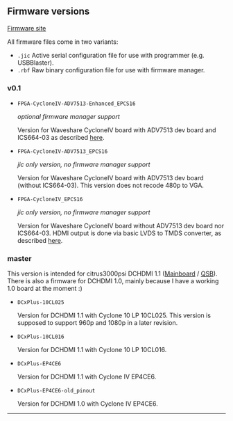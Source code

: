 ## Firmware versions

[Firmware site][firmware]

All firmware files come in two variants:
- `.jic` Active serial configuration file for use with programmer (e.g. USBBlaster).
- `.rbf` Raw binary configuration file for use with firmware manager.

### v0.1

- `FPGA-CycloneIV-ADV7513-Enhanced_EPCS16`

  *optional firmware manager support*

  Version for Waveshare CycloneIV board with ADV7513 dev board and ICS664-03 as described [here][builddoc].

- `FPGA-CycloneIV-ADV7513_EPCS16`

  *jic only version, no firmware manager support*

  Version for Waveshare CycloneIV board with ADV7513 dev board (without ICS664-03).
  This version does not recode 480p to VGA.

- `FPGA-CycloneIV_EPCS16`

  *jic only version, no firmware manager support*

  Version for Waveshare CycloneIV board without ADV7513 dev board nor ICS664-03.
  HDMI output is done via basic LVDS to TMDS converter, as described [here][docs].

### master

This version is intended for citrus3000psi DCHDMI 1.1 ([Mainboard][citrus3000psi-oshpark-mainboard] / [QSB][citrus3000psi-oshpark-qsb]). There is also a firmware for DCHDMI 1.0, mainly because I have a working 1.0 board at the moment :)

- `DCxPlus-10CL025`

  Version for DCHDMI 1.1 with Cyclone 10 LP 10CL025. This version is supposed to support 960p and 1080p in a later revision.

- `DCxPlus-10CL016`

  Version for DCHDMI 1.1 with Cyclone 10 LP 10CL016.

- `DCxPlus-EP4CE6`

  Version for DCHDMI 1.1 with Cyclone IV EP4CE6.

- `DCxPlus-EP4CE6-old_pinout`

  Version for DCHDMI 1.0 with Cyclone IV EP4CE6.

---

[firmware]: http://dc.i74.de/
[builddoc]: https://github.com/chriz2600/DreamcastHDMI/blob/master/Build.md
[docs]: https://github.com/chriz2600/DreamcastHDMI/blob/master/Documentation.md
[citrus3000psi-oshpark-mainboard]: https://oshpark.com/shared_projects/N92txcNt
[citrus3000psi-oshpark-qsb]: https://oshpark.com/shared_projects/N0YmRkIu
